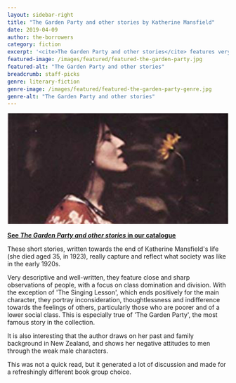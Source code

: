 ```yaml
---
layout: sidebar-right
title: "The Garden Party and other stories by Katherine Mansfield"
date: 2019-04-09
author: the-borrowers
category: fiction
excerpt: '<cite>The Garden Party and other stories</cite> features very descriptive and well-written tales of class domination and division.'
featured-image: /images/featured/featured-the-garden-party.jpg
featured-alt: "The Garden Party and other stories"
breadcrumb: staff-picks
genre: literary-fiction
genre-image: /images/featured/featured-the-garden-party-genre.jpg
genre-alt: "The Garden Party and other stories"
---
```


![The Garden Party and other stories](/images/featured/featured-the-garden-party.jpg)

**[See <cite>The Garden Party and other stories</cite> in our catalogue](https://suffolk.spydus.co.uk/cgi-bin/spydus.exe/ENQ/OPAC/BIBENQ?BRN=68947)**

These short stories, written towards the end of Katherine Mansfield's life (she died aged 35, in 1923), really capture and reflect what society was like in the early 1920s.

Very descriptive and well-written, they feature close and sharp observations of people, with a focus on class domination and division. With the exception of 'The Singing Lesson', which ends positively for the main character, they portray inconsideration, thoughtlessness and indifference towards the feelings of others, particularly those who are poorer and of a lower social class. This is especially true of 'The Garden Party', the most famous story in the collection.

It is also interesting that the author draws on her past and family background in New Zealand, and shows her negative attitudes to men through the weak male characters.

This was not a quick read, but it generated a lot of discussion and made for a refreshingly different book group choice.
